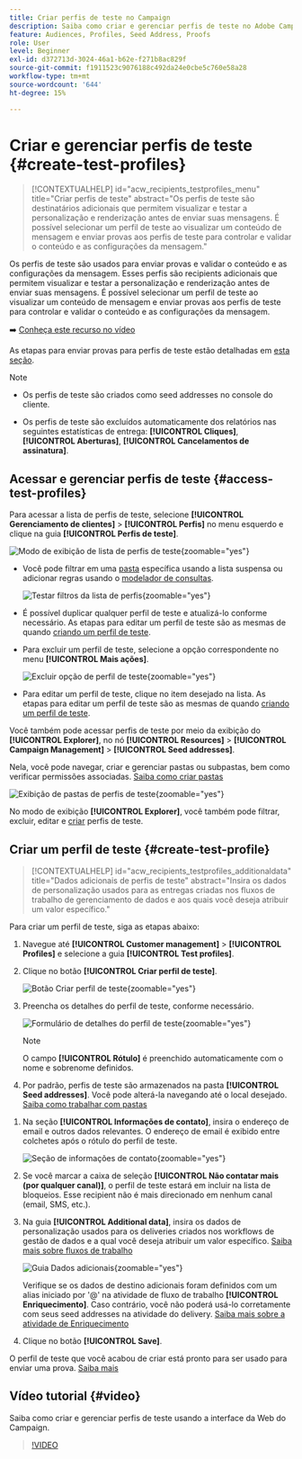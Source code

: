 ```yaml
---
title: Criar perfis de teste no Campaign
description: Saiba como criar e gerenciar perfis de teste no Adobe Campaign
feature: Audiences, Profiles, Seed Address, Proofs
role: User
level: Beginner
exl-id: d372713d-3024-46a1-b62e-f271b8ac829f
source-git-commit: f1911523c9076188c492da24e0cbe5c760e58a28
workflow-type: tm+mt
source-wordcount: '644'
ht-degree: 15%

---
```


# Criar e gerenciar perfis de teste {#create-test-profiles}

>[!CONTEXTUALHELP]
>id="acw_recipients_testprofiles_menu"
>title="Criar perfis de teste"
>abstract="Os perfis de teste são destinatários adicionais que permitem visualizar e testar a personalização e renderização antes de enviar suas mensagens. É possível selecionar um perfil de teste ao visualizar um conteúdo de mensagem e enviar provas aos perfis de teste para controlar e validar o conteúdo e as configurações da mensagem."

Os perfis de teste são usados para enviar provas e validar o conteúdo e as configurações da mensagem. Esses perfis são recipients adicionais que permitem visualizar e testar a personalização e renderização antes de enviar suas mensagens. É possível selecionar um perfil de teste ao visualizar um conteúdo de mensagem e enviar provas aos perfis de teste para controlar e validar o conteúdo e as configurações da mensagem.

➡️ [Conheça este recurso no vídeo](#video)

<!--Learn more on test profiles in the [Campaign v8 (client console) documentation](https://experienceleague.adobe.com/docs/campaign/campaign-v8/audience/add-profiles/test-profiles.html){target="_blank"}.-->

As etapas para enviar provas para perfis de teste estão detalhadas em [esta seção](../preview-test/test-deliveries.md#test-profiles).

>[!NOTE]
>
>* Os perfis de teste são criados como seed addresses no console do cliente.
>
>* Os perfis de teste são excluídos automaticamente dos relatórios nas seguintes estatísticas de entrega: **[!UICONTROL Cliques]**, **[!UICONTROL Aberturas]**, **[!UICONTROL Cancelamentos de assinatura]**.

## Acessar e gerenciar perfis de teste {#access-test-profiles}

Para acessar a lista de perfis de teste, selecione **[!UICONTROL Gerenciamento de clientes]** > **[!UICONTROL Perfis]** no menu esquerdo e clique na guia **[!UICONTROL Perfis de teste]**.

![Modo de exibição de lista de perfis de teste](assets/test-profile-list.png){zoomable="yes"}

* Você pode filtrar em uma [pasta](../get-started/permissions.md#folders) específica usando a lista suspensa ou adicionar regras usando o [modelador de consultas](../query/query-modeler-overview.md).

  ![Testar filtros da lista de perfis](assets/test-profile-list-filters.png){zoomable="yes"}

* É possível duplicar qualquer perfil de teste e atualizá-lo conforme necessário. As etapas para editar um perfil de teste são as mesmas de quando [criando um perfil de teste](#create-test-profile).

* Para excluir um perfil de teste, selecione a opção correspondente no menu **[!UICONTROL Mais ações]**.

  ![Excluir opção de perfil de teste](assets/test-profile-list-delete.png){zoomable="yes"}

* Para editar um perfil de teste, clique no item desejado na lista. As etapas para editar um perfil de teste são as mesmas de quando [criando um perfil de teste](#create-test-profile).

Você também pode acessar perfis de teste por meio da exibição do **[!UICONTROL Explorer]**, no nó **[!UICONTROL Resources]** > **[!UICONTROL Campaign Management]** > **[!UICONTROL Seed addresses]**.

Nela, você pode navegar, criar e gerenciar pastas ou subpastas, bem como verificar permissões associadas. [Saiba como criar pastas](../get-started/permissions.md#folders)

![Exibição de pastas de perfis de teste](assets/test-profiles-folders.png){zoomable="yes"}

No modo de exibição **[!UICONTROL Explorer]**, você também pode filtrar, excluir, editar e [criar](#create-test-profile) perfis de teste.

## Criar um perfil de teste {#create-test-profile}

>[!CONTEXTUALHELP]
>id="acw_recipients_testprofiles_additionaldata"
>title="Dados adicionais de perfis de teste"
>abstract="Insira os dados de personalização usados para as entregas criadas nos fluxos de trabalho de gerenciamento de dados e aos quais você deseja atribuir um valor específico."

Para criar um perfil de teste, siga as etapas abaixo:

1. Navegue até **[!UICONTROL Customer management]** > **[!UICONTROL Profiles]** e selecione a guia **[!UICONTROL Test profiles]**.

1. Clique no botão **[!UICONTROL Criar perfil de teste]**.

   ![Botão Criar perfil de teste](assets/test-profile-create.png){zoomable="yes"}

1. Preencha os detalhes do perfil de teste, conforme necessário. <!--Most of the fields are the same as when creating profiles. [Learn more]-->

   ![Formulário de detalhes do perfil de teste](assets/test-profile-details.png){zoomable="yes"}

   >[!NOTE]
   >
   >O campo **[!UICONTROL Rótulo]** é preenchido automaticamente com o nome e sobrenome definidos.

1. Por padrão, perfis de teste são armazenados na pasta **[!UICONTROL Seed addresses]**. Você pode alterá-la navegando até o local desejado. [Saiba como trabalhar com pastas](../get-started/permissions.md#folders)

   <!--![](assets/test-profile-folder.png){zoomable="yes"}-->

<!--
You do not need to enter all fields of each tab when creating a seed address. Missing personalization elements are entered randomly during delivery analysis. (Not valid?)
-->

1. Na seção **[!UICONTROL Informações de contato]**, insira o endereço de email e outros dados relevantes. O endereço de email é exibido entre colchetes após o rótulo do perfil de teste.

   ![Seção de informações de contato](assets/test-profile-address.png){zoomable="yes"}

1. Se você marcar a caixa de seleção **[!UICONTROL Não contatar mais (por qualquer canal)]**, o perfil de teste estará em incluir na lista de bloqueios. Esse recipient não é mais direcionado em nenhum canal (email, SMS, etc.).

1. Na guia **[!UICONTROL Additional data]**, insira os dados de personalização usados para os deliveries criados nos workflows de gestão de dados e a qual você deseja atribuir um valor específico. [Saiba mais sobre fluxos de trabalho](../workflows/gs-workflows.md)

   ![Guia Dados adicionais](assets/test-profile-additional-data.png){zoomable="yes"}

   Verifique se os dados de destino adicionais foram definidos com um alias iniciado por &#39;@&#39; na atividade de fluxo de trabalho **[!UICONTROL Enriquecimento]**. Caso contrário, você não poderá usá-lo corretamente com seus seed addresses na atividade do delivery. [Saiba mais sobre a atividade de Enriquecimento](../workflows/activities/enrichment.md)

1. Clique no botão **[!UICONTROL Save]**.

O perfil de teste que você acabou de criar está pronto para ser usado para enviar uma prova. [Saiba mais](../preview-test/test-deliveries.md#test-profiles)

<!--Use test profiles in Direct mail? cf v7/v8-->

## Vídeo tutorial {#video}

Saiba como criar e gerenciar perfis de teste usando a interface da Web do Campaign.

>[!VIDEO](https://video.tv.adobe.com/v/3442844?quality=12)
